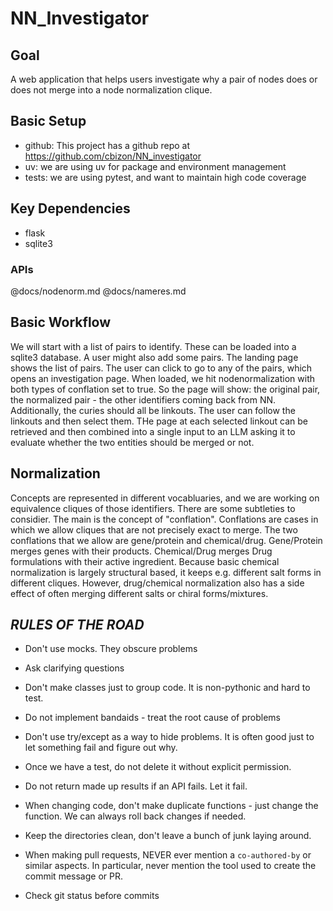 # NN_Investigator

## Goal

A web application that helps users investigate why a pair of nodes does or does not merge into a node normalization clique.

## Basic Setup

* github: This project has a github repo at https://github.com/cbizon/NN_investigator
* uv: we are using uv for package and environment management
* tests: we are using pytest, and want to maintain high code coverage

## Key Dependencies

* flask
* sqlite3

### APIs

@docs/nodenorm.md
@docs/nameres.md

## Basic Workflow

We will start with a list of pairs to identify.  These can be loaded into a sqlite3 database.  A user might also add some pairs. 
The landing page shows the list of pairs.  The user can click to go to any of the pairs, which opens an investigation page.  When loaded, we hit nodenormalization with both types of conflation set to true.  So the page will show: the original pair, the normalized pair - the other identifiers coming back from NN. Additionally, the curies should all be linkouts.  The user can follow the linkouts and then select them.  THe page at each selected linkout can be retrieved and then combined into a single input to an LLM asking it to evaluate whether the two entities should be merged or not.

## Normalization

Concepts are represented in different vocabluaries, and we are working on equivalence cliques of those identifiers.  There are some subtleties to considier.  The main is the concept of "conflation".  Conflations are cases in which we allow cliques that are not precisely exact to merge.  The two conflations that we allow are gene/protein and chemical/drug.  Gene/Protein merges genes with their products.  Chemical/Drug merges Drug formulations with their active ingredient.  Because basic chemical normalization is largely structural based, it keeps e.g. different salt forms in different cliques.  However, drug/chemical normalization also has a side effect of often merging different salts or chiral forms/mixtures.

## ***RULES OF THE ROAD***

- Don't use mocks. They obscure problems

- Ask clarifying questions

- Don't make classes just to group code. It is non-pythonic and hard to test.

- Do not implement bandaids - treat the root cause of problems

- Don't use try/except as a way to hide problems.  It is often good just to let something fail and figure out why.

- Once we have a test, do not delete it without explicit permission.  

- Do not return made up results if an API fails.  Let it fail.

- When changing code, don't make duplicate functions - just change the function. We can always roll back changes if needed.

- Keep the directories clean, don't leave a bunch of junk laying around.

- When making pull requests, NEVER ever mention a `co-authored-by` or similar aspects. In particular, never mention the tool used to create the commit message or PR.

- Check git status before commits

